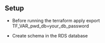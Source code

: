 ## Setup 

* Before running the terraform apply 
export TF_VAR_pwd_db=your_db_password

* Create schema in the RDS database 


